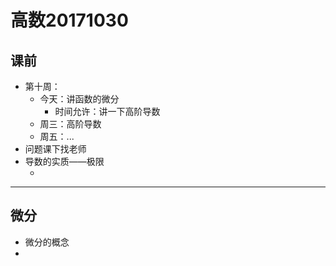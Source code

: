 # 高数20171030

## 课前

- 第十周：
  - 今天：讲函数的微分
    - 时间允许：讲一下高阶导数
  - 周三：高阶导数
  - 周五：...
- 问题课下找老师
- 导数的实质——极限
  - ​

----

## 微分

- 微分的概念
- ​